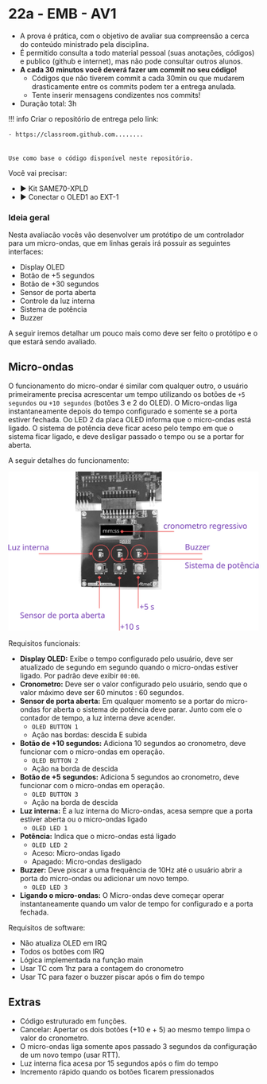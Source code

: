 # 22a - EMB - AV1

- A prova é prática, com o objetivo de avaliar sua compreensão a cerca do conteúdo ministrado pela disciplina. 
- É permitido consulta a todo material pessoal (suas anotações, códigos) e publico (github e internet), mas não pode consultar outros alunos.
- **A cada 30 minutos você deverá fazer um commit no seu código!**
    - Códigos que não tiverem commit a cada 30min ou que mudarem drasticamente entre os commits podem ter a entrega anulada.
    - Tente inserir mensagens condizentes nos commits!
- Duração total: 3h

!!! info
    Criar o repositório de entrega pelo link:
    
    - https://classroom.github.com........


    Use como base o código disponível neste repositório.

Você vai precisar:

- ▶️ Kit SAME70-XPLD
- ▶️ Conectar o OLED1 ao EXT-1

### Ideia geral

Nesta avaliacão vocês vão desenvolver um protótipo de um controlador para um micro-ondas, que em linhas gerais irá possuir as seguintes interfaces:

- Display OLED
- Botão de +5 segundos
- Botão de +30 segundos
- Sensor de porta aberta
- Controle da luz interna 
- Sistema de potência
- Buzzer 

A seguir iremos detalhar um pouco mais como deve ser feito o protótipo e o que estará sendo avaliado.

## Micro-ondas

O funcionamento do micro-ondar é similar com qualquer outro, o usuário primeiramente precisa acrescentar um tempo utilizando os botões de `+5 segundos` ou `+10 segundos` (botões 3 e 2 do OLED). O Micro-ondas liga instantaneamente depois do tempo configurado e somente se a porta estiver fechada. Oo LED 2 da placa OLED informa que o micro-ondas está ligado. O sistema de potência deve ficar aceso pelo tempo em que o sistema ficar ligado, e deve desligar passado o tempo ou se a portar for aberta.

A seguir detalhes do funcionamento:

![](diagrama.png)

Requisitos funcionais:

- **Display OLED:** Exibe o tempo configurado pelo usuário, deve ser atualizado de segundo em segundo quando o micro-ondas estiver ligado. Por padrão deve exibir `00:00`.
- **Cronometro:** Deve ser o valor configurado pelo usuário, sendo que o valor máximo deve ser 60 minutos : 60 segundos. 
- **Sensor de porta aberta:** Em qualquer momento se a portar do micro-ondas for aberta o sistema de potência deve parar. Junto com ele o contador de tempo, a luz interna deve acender.
    - `OLED BUTTON 1`
    - Ação nas bordas: descida E subida
- **Botão de +10 segundos:** Adiciona 10 segundos ao cronometro, deve funcionar com o micro-ondas em operação.
   - `OLED BUTTON 2`
   - Ação na borda de descida 
- **Botão de +5 segundos:** Adiciona 5 segundos ao cronometro, deve funcionar com o micro-ondas em operação.
   - `OLED BUTTON 3`
   - Ação na borda de descida 
- **Luz interna:** É a luz interna do Micro-ondas, acesa sempre que a porta estiver aberta ou o micro-ondas ligado
    - `OLED LED 1`
- **Potência:** Indica que o micro-ondas está ligado
    - `OLED LED 2`
    - Aceso: Micro-ondas ligado
    - Apagado: Micro-ondas desligado
- **Buzzer:** Deve piscar a uma frequência de 10Hz até o usuário abrir a porta do micro-ondas ou adicionar um novo tempo.
    - `OLED LED 3`
- **Ligando o micro-ondas:** O Micro-ondas deve começar operar instantaneamente quando um valor de tempo for configurado e a porta fechada.

Requisitos de software:

- Não atualiza OLED em IRQ
- Todos os botões com IRQ
- Lógica implementada na função main
- Usar TC com 1hz para a contagem do cronometro
- Usar TC para fazer o buzzer piscar após o fim do tempo

## Extras

- Código estruturado em funções.
- Cancelar: Apertar os dois botões (+10 e + 5) ao mesmo tempo limpa o valor do cronometro.
- O micro-ondas liga somente apos passado 3 segundos da configuração de um novo tempo (usar RTT).
- Luz interna fica acesa por 15 segundos após o fim do tempo
- Incremento rápido quando os botões ficarem pressionados
